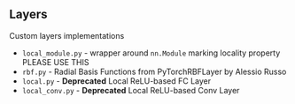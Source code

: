## Layers
Custom layers implementations
- `local_module.py` - wrapper around `nn.Module` marking locality property PLEASE USE THIS
- `rbf.py` - Radial Basis Functions from PyTorchRBFLayer by Alessio Russo
- `local.py` - **Deprecated** Local ReLU-based FC Layer
- `local_conv.py` - **Deprecated** Local ReLU-based Conv Layer